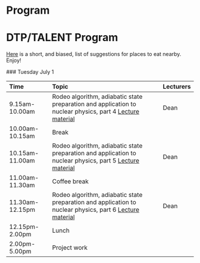 
# Program

# **DTP/TALENT Program**

[Here](https://maps.app.goo.gl/Ucaufqk2NonAbp7H8) is a short, and biased, list of suggestions for places to eat nearby. Enjoy!


\#\#\#  Tuesday July 1

| Time | Topic | Lecturers |
| :---- | :---- | :---- |
|   9.15am-10.00am | Rodeo algorithm, adiabatic state preparation and application to nuclear physics, part 4 [Lecture material](https://github.com/NuclearTalent/TalentQuantumComputingECT2025/blob/main/doc/pub/TuesdayJuly1/) | Dean |
| 10.00am-10.15am | Break |  |
| 10.15am-11.00am | Rodeo algorithm, adiabatic state preparation and application to nuclear physics, part 5 [Lecture material](https://github.com/NuclearTalent/TalentQuantumComputingECT2025/blob/main/doc/pub/TuesdayJuly1/) | Dean |
| 11.00am-11.30am | Coffee break |  |
| 11.30am-12.15pm | Rodeo algorithm, adiabatic state preparation and application to nuclear physics, part 6 [Lecture material](https://github.com/NuclearTalent/TalentQuantumComputingECT2025/blob/main/doc/pub/TuesdayJuly1/) | Dean |
| 12.15pm-  2.00pm | Lunch |  |
|   2.00pm-  5.00pm | Project work |  |

